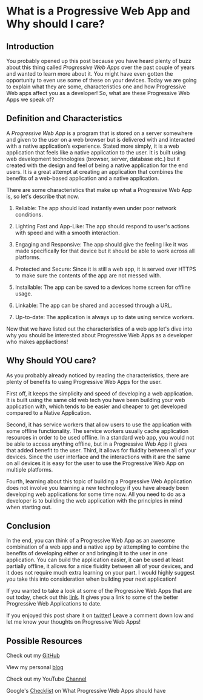 # What is a Progressive Web App and Why should I care?## IntroductionYou probably opened up this post because you have heard plenty of buzz about this thing called *Progressive Web Apps* over the past couple of years and wanted to learn more about it. You might have even gotten the opportunity to even use some of these on your devices. Today we are going to explain what they are some, characteristics one and how Progressive Web apps affect you as a developer! So, what are these Progressive Web Apps we speak of?## Definition and CharacteristicsA *Progressive Web App* is a program that is stored on a server somewhere and given to the user on a web browser but is delivered with and interacted with a native application’s experience.  Stated more simply, it is a web application that feels like a native application to the user. It is built using web development technologies (browser, server, database etc.) but it created with the design and feel of being a native application for the end users.  It is a great attempt at creating an application that combines the benefits of a web-based application and a native application.There are some characteristics that make up what a Progressive Web App is, so let's describe that now.1. Reliable: The app should load instantly even under poor network conditions.2.	Lighting Fast and App-Like: The app should respond to user's actions with speed and with a smooth interaction.3. Engaging and Responsive: The app should give the feeling like it was made specifically for that device but it should be able to work across all platforms.4. Protected and Secure: Since it is still a web app, it is served over HTTPS to make sure the contents of the app are not messed with.5. Installable: The app can be saved to a devices home screen for offline usage.6.  Linkable: The app can be shared and accessed through a URL.7. Up-to-date: The application is always up to date using service workers.Now that we have listed out the characteristics of a web app let's dive into why you should be interested  about Progressive Web Apps as a developer who makes appliactions!## Why Should YOU care?As you probably already noticed by reading the characteristics, there are plenty of benefits to using Progressive Web Apps for the user.First off, it keeps the simplicity and speed of developing a web application.  It is built using the same old web tech you have been building your web application with, which tends to be easier and cheaper to get developed compared to a Native Application.Second, it has service workers that allow users to use the application with some offline functionality.  The service workers usually cache application resources in order to be used offline.  In a standard web app, you would not be able to access anything offline, but in a Progressive Web App it gives that added benefit to the user.Third, it allows for fluidity between all of your devices.  Since the user interface and the interactions with it are the same on all devices it is easy for the user to use the Progressive Web App on multiple platforms. Fourth, learning about this topic of building a Progressive Web Application does not involve you learning a new technology if you have already been developing web applications for some time now.  All you need to do as a developer is to building the web application with the principles in mind when starting out.  ## Conclusion In the end, you can think of a Progressive Web App as an awesome combination of a web app and a native app by attempting to combine the benefits of developing either or and bringing it to the user in one application. You can build the application easier, it can be used at least partially offline, it allows for a nice fluidity between all of your devices, and it does not require much extra learning on your part.  I would highly suggest you take this into consideration when building your next application!If you wanted to take a look at some of the Progressive Web Apps that are out today, check out this [link][githubPWA].  It gives you a link to some of the better Progressive Web Applications to date.If you enjoyed this post share it on [twitter][twit]! Leave a comment down low and let me know your thoughts on Progressive Web Apps!## Possible ResourcesCheck out my [GitHub][mainGit]View my personal [blog][pblog]Check out my YouTube [Channel][youtube]Google's [Checklist][googleChecklist] on What Progressive Web Apps should have[twit]: https://twitter.com/[mainGit]: https://github.com/acucciniello/
[pblog]: http://www.acucciniello.com/
[youtube]: https://www.youtube.com/channel/UC8icMMql5SjCaXXMvILGIUA
[googleChecklist]: https://developers.google.com/web/progressive-web-apps/checklist[githubPWA]: https://github.com/hemanth/awesome-pwa